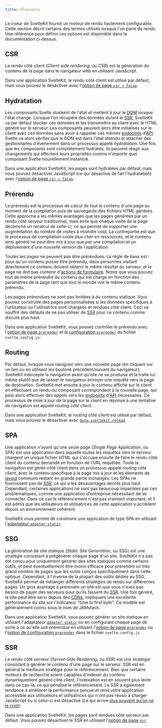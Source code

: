 ```yaml
---
title: Glossaire
---
```


Le coeur de SvelteKit fournit un moteur de rendu hautement configurable. Cette section décrit certains des termes utilisés lorsque l'on parle de rendu. Une référence pour définir ces options est disponible dans la documentation ci-dessus.

## CSR

Le rendu côté client (_Client-side rendering_, ou CSR) est la génération du contenu de la page dans le navigateur web en utilisant JavaScript.

Dans une application SvelteKit, le rendu côté client est utilisé par défaut, mais vous pouvez le désactiver avec l'[option de page `csr = false`](page-options#csr).

## Hydratation

Les composants Svelte stockent de l'état et mettent à jour le <span class='vo'>[DOM](PUBLIC_SVELTE_SITE_URL/docs/web#dom)</span> lorsque l'état change. Lorsque l'on récupère des données durant le [SSR](#ssr), SvelteKit va par défaut stocker ces données et les transmettre au client avec le HTML généré sur le serveur. Les composants peuvent alors être initialisés sur le client avec ces données sans avoir à rappeler ces mêmes <span class='vo'>[endpoints](PUBLIC_SVELTE_SITE_URL/docs/web#endpoint)</span> d'<span class='vo'>[API](PUBLIC_SVELTE_SITE_URL/docs/development#api)</span>. Svelte va alors vérifier que le DOM est dans l'état attendu et attacher des gestionnaires d'évènement dans un processus appelé _hydratation_. Une fois que les composants sont complètement hydratés, ils peuvent réagir aux changements qui affectent leurs propriétés comme n'importe quel composant Svelte nouvellement instancié.

Dans une application SvelteKit, les pages sont hydratées par défaut, mais vous pouvez désactiver JavaScript (ce qui désactive de fait l'hydratation) avec l'[option de page `csr = false`](page-options#csr).

## Prérendu

Le prérendu est le processus de calcul de tout le contenu d'une page au moment de la compilation puis de sauvegarde des fichiers HTML générés. Cette approche a les mêmes avantages que les pages générées par un rendu côté serveur traditionnel, mais évite que chaque visite de la page déclenche un recalcul de celle-ci, ce qui permet de supporter une augmentation du nombre de visites à moindre coût. La contrepartie est que le processus de compilation coûte plus cher en ressources, et le contenu ainsi généré ne peut être mis à jour que par une compilation et un déploiement d'une nouvelle version de l'application.

Toutes les pages ne peuvent pas être prérendues. La règle de base est : pour qu'un contenu puisse être prérendu, deux personnes visitant directement ce contenu doivent obtenir le même résultat du serveur, et la page ne doit pas contenir d'[actions de formulaire](form-actions). Notez que vous pouvez tout de même prérendre du contenu qui est chargé en fonction des paramètres de la page tant que tout le monde voit le même contenu prérendu.

Les pages prérendues ne sont pas limitées à du contenu statique. Vous pouvez construire des pages personnalisées si les données spécifiques à l'utilisateur ou l'utilisatrice sont chargées et rendues côté client. Ceci va souffrir des défauts de ne pas utiliser de [SSR](#ssr) pour ce contenu comme discuté plus haut.

Dans une application SvelteKit, vous pouvez contrôler le prérendu avec l'[option de page `prerender`](page-options#csr) et la [configuration `prerender`](configuration#prerender) du fichier `svelte.config.js`.

## Routing

Par défaut, lorsque vous naviguez vers une nouvelle page (en cliquant sur un lien ou en utilisant les boutons précédent/suivant du navigateur), SvelteKit intercepte la navigation avant qu'elle ne se produise et la traite lui-même plutôt que de laisser le navigateur envoyer une requête vers la page de destination. SvelteKit met ensuite à jour le contenu affiché sur le client en effectuant un rendu du composant correspondant à la nouvelle page, qui peut alors effectuer des appels vers les <span class='vo'>[endpoints](PUBLIC_SVELTE_SITE_URL/docs/web#endpoint)</span> d'<span class='vo'>[API](PUBLIC_SVELTE_SITE_URL/docs/development#api)</span> nécessaires. Ce processus de mise à jour de la page sur le client en réponse à une tentative de navigation est appelé _routing côté client_.

Dans une application SvelteKit, le routing côté client est utilisé par défaut, mais vous pouvez le désactiver avec [`data-sveltekit-reload`](link-options#data-sveltekit-reload).

## SPA

Une application n'ayant qu'une seule page (_Single Page Application_, ou SPA) est une application dans laquelle toutes les requêtes vers le serveur chargent un unique fichier HTML qui s'occupe ensuite de faire le rendu côté client du contenu demandé en fonction de l'URL requêtée. Toute la navigation est gérée côté client dans un processus appelé _routing côté client_, avec le contenu spécifique à la page mis à jour et les éléments de <span class='vo'>[layout](PUBLIC_SVELTE_SITE_URL/docs/development#layout)</span> communs restant en grande partie inchangés. Les SPAs ne fournissent pas de [SSR](#ssr), ce qui a les désavantages décrits plus haut. Cependant, certaines applications ne sont pas beaucoup impactées par ces problématiques, comme une application d'entreprise nécessitant de se connecter. Dans ce cas le référencement n'est pas vraiment important, et il est admis que les utilisateurs et utilisatrices de cette application y accèdent depuis un environnement cohérent.

SvelteKit vous permet de construire une application de type SPA en utilisant l'[adaptateur `adapter-static`](single-page-apps).

## SSG

La génération de site statique (_Static Site Generation_, ou SSG) est une stratégie consistant à prégénérer chaque page d'un site. SvelteKit n'a pas été conçu pour uniquement générer des sites statiques comme certains outils, et peut éventuellement être moins efficace pour prérendre un très grand nombre de pages que les outils conçus spécifiquement dans cette optique. Cependant, à l'inverse de la plupart des outils dédiés au SSG, SvelteKit permet de mélanger différents stratégies de rendu sur différentes pages. Un gros avantage à prérendre un site est que vous n'avez pas besoin de payer des serveurs pour qu'ils fassent du [SSR](#ssr). Une fois généré, le site peut être servi depuis des <span class='vo'>[CDNs](PUBLIC_SVELTE_SITE_URL/docs/web#cdn)</span>, impliquant une excellente performance du site sur l'indicateur "time to first byte". Ce modèle est généralement connu sous le nom de JAMstack.

Dans une application SvelteKit, vous pouvez générer un site statique en utilisant l'adaptateur [`adapter-static`](adapter-static) ou en configurant chaque page de sorte à ce qu'elle soit prérendue en utilisant l'[option de page `prerender`](page-options#prerender) ou l'[option de configuration `prerender`](configuration#prerender) dans le fichier `svelte.config.js`.

## SSR

Le rendu côté serveur (_Server-Side Rendering_, ou SSR) est une stratégie consistant à générer le contenu d'une page sur le serveur. SSR est en général la meilleure stratégie pour le référencement. Bien que certains moteurs de recherche soient capables d'indexer du contenu dynamiquement généré côté client, l'indexation est en souvent plus lente dans ce cas-là, ce qui pénalise le référencement. Le SSR a également tendance à améliorer la performance perçue et rend votre application accessible aux utilisateurs et utilisatrices qui n'ont pas réussi à charger JavaScript ou si celui-ci est désactivé (ce qui arrive [plus souvent qu'on ne le croit](https://kryogenix.org/code/browser/everyonehasjs.html)).

Dans une application SvelteKit, les pages sont rendues côté serveur par défaut. Vous pouvez désactiver le SSR en utilisant l'[option de page `ssr`](page-options#ssr).
